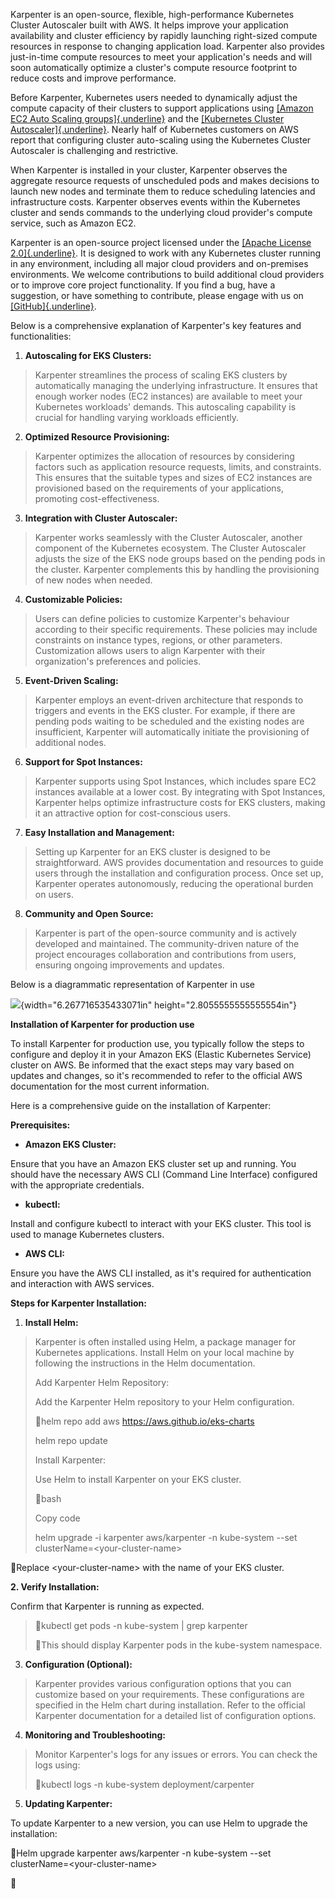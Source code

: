 Karpenter is an open-source, flexible, high-performance Kubernetes
Cluster Autoscaler built with AWS. It helps improve your application
availability and cluster efficiency by rapidly launching right-sized
compute resources in response to changing application load. Karpenter
also provides just-in-time compute resources to meet your application's
needs and will soon automatically optimize a cluster's compute resource
footprint to reduce costs and improve performance.

Before Karpenter, Kubernetes users needed to dynamically adjust the
compute capacity of their clusters to support applications using
[[Amazon EC2 Auto Scaling
groups]{.underline}](https://docs.aws.amazon.com/autoscaling/ec2/userguide/AutoScalingGroup.html)
and the [[Kubernetes Cluster
Autoscaler]{.underline}](https://github.com/kubernetes/autoscaler/tree/master/cluster-autoscaler).
Nearly half of Kubernetes customers on AWS report that configuring
cluster auto-scaling using the Kubernetes Cluster Autoscaler is
challenging and restrictive.

When Karpenter is installed in your cluster, Karpenter observes the
aggregate resource requests of unscheduled pods and makes decisions to
launch new nodes and terminate them to reduce scheduling latencies and
infrastructure costs. Karpenter observes events within the Kubernetes
cluster and sends commands to the underlying cloud provider's compute
service, such as Amazon EC2.

Karpenter is an open-source project licensed under the [[Apache License
2.0]{.underline}](https://github.com/awslabs/karpenter/blob/main/LICENSE).
It is designed to work with any Kubernetes cluster running in any
environment, including all major cloud providers and on-premises
environments. We welcome contributions to build additional cloud
providers or to improve core project functionality. If you find a bug,
have a suggestion, or have something to contribute, please engage with
us on
[[GitHub]{.underline}](https://github.com/awslabs/karpenter/issues).

Below is a comprehensive explanation of Karpenter\'s key features and
functionalities:

1.  **Autoscaling for EKS Clusters:**

> Karpenter streamlines the process of scaling EKS clusters by
> automatically managing the underlying infrastructure. It ensures that
> enough worker nodes (EC2 instances) are available to meet your
> Kubernetes workloads\' demands. This autoscaling capability is crucial
> for handling varying workloads efficiently.

2.  **Optimized Resource Provisioning:**

> Karpenter optimizes the allocation of resources by considering factors
> such as application resource requests, limits, and constraints. This
> ensures that the suitable types and sizes of EC2 instances are
> provisioned based on the requirements of your applications, promoting
> cost-effectiveness.

3.  **Integration with Cluster Autoscaler:**

> Karpenter works seamlessly with the Cluster Autoscaler, another
> component of the Kubernetes ecosystem. The Cluster Autoscaler adjusts
> the size of the EKS node groups based on the pending pods in the
> cluster. Karpenter complements this by handling the provisioning of
> new nodes when needed.

4.  **Customizable Policies:**

> Users can define policies to customize Karpenter\'s behaviour
> according to their specific requirements. These policies may include
> constraints on instance types, regions, or other parameters.
> Customization allows users to align Karpenter with their
> organization\'s preferences and policies.

5.  **Event-Driven Scaling:**

> Karpenter employs an event-driven architecture that responds to
> triggers and events in the EKS cluster. For example, if there are
> pending pods waiting to be scheduled and the existing nodes are
> insufficient, Karpenter will automatically initiate the provisioning
> of additional nodes.

6.  **Support for Spot Instances:**

> Karpenter supports using Spot Instances, which includes spare EC2
> instances available at a lower cost. By integrating with Spot
> Instances, Karpenter helps optimize infrastructure costs for EKS
> clusters, making it an attractive option for cost-conscious users.

7.  **Easy Installation and Management:**

> Setting up Karpenter for an EKS cluster is designed to be
> straightforward. AWS provides documentation and resources to guide
> users through the installation and configuration process. Once set up,
> Karpenter operates autonomously, reducing the operational burden on
> users.

8.  **Community and Open Source:**

> Karpenter is part of the open-source community and is actively
> developed and maintained. The community-driven nature of the project
> encourages collaboration and contributions from users, ensuring
> ongoing improvements and updates.

Below is a diagrammatic representation of Karpenter in use

![](media/image1.png){width="6.267716535433071in"
height="2.8055555555555554in"}

**Installation of Karpenter for production use**

To install Karpenter for production use, you typically follow the steps
to configure and deploy it in your Amazon EKS (Elastic Kubernetes
Service) cluster on AWS. Be informed that the exact steps may vary based
on updates and changes, so it\'s recommended to refer to the official
AWS documentation for the most current information.

Here is a comprehensive guide on the installation of Karpenter:

**Prerequisites:**

-   **Amazon EKS Cluster:**

Ensure that you have an Amazon EKS cluster set up and running. You
should have the necessary AWS CLI (Command Line Interface) configured
with the appropriate credentials.

-   **kubectl:**

Install and configure kubectl to interact with your EKS cluster. This
tool is used to manage Kubernetes clusters.

-   **AWS CLI:**

Ensure you have the AWS CLI installed, as it\'s required for
authentication and interaction with AWS services.

**Steps for Karpenter Installation:**

1.  **Install Helm:**

> Karpenter is often installed using Helm, a package manager for
> Kubernetes applications. Install Helm on your local machine by
> following the instructions in the Helm documentation.
>
> Add Karpenter Helm Repository:
>
> Add the Karpenter Helm repository to your Helm configuration.
>
> helm repo add aws https://aws.github.io/eks-charts
>
> helm repo update
>
> Install Karpenter:
>
> Use Helm to install Karpenter on your EKS cluster.
>
> bash
>
> Copy code
>
> helm upgrade -i karpenter aws/karpenter -n kube-system \--set
> clusterName=\<your-cluster-name\>

Replace \<your-cluster-name\> with the name of your EKS cluster.

**2. Verify Installation:**

Confirm that Karpenter is running as expected.

> kubectl get pods -n kube-system \| grep karpenter
>
> This should display Karpenter pods in the kube-system namespace.

3.  **Configuration (Optional):**

> Karpenter provides various configuration options that you can
> customize based on your requirements. These configurations are
> specified in the Helm chart during installation. Refer to the official
> Karpenter documentation for a detailed list of configuration options.

4.  **Monitoring and Troubleshooting:**

> Monitor Karpenter\'s logs for any issues or errors. You can check the
> logs using:
>
> kubectl logs -n kube-system deployment/carpenter

5.  **Updating Karpenter:**

To update Karpenter to a new version, you can use Helm to upgrade the
installation:

Helm upgrade karpenter aws/karpenter -n kube-system \--set
clusterName=\<your-cluster-name\>


